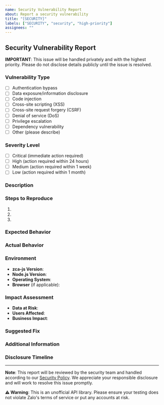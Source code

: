 ```yaml
---
name: Security Vulnerability Report
about: Report a security vulnerability
title: "[SECURITY]"
labels: ["SECURITY", "security", "high-priority"]
assignees: ""
---
```


## Security Vulnerability Report

**IMPORTANT**: This issue will be handled privately and with the highest priority. Please do not disclose details publicly until the issue is resolved.

### Vulnerability Type
<!-- Please select the type of vulnerability -->
- [ ] Authentication bypass
- [ ] Data exposure/information disclosure
- [ ] Code injection
- [ ] Cross-site scripting (XSS)
- [ ] Cross-site request forgery (CSRF)
- [ ] Denial of service (DoS)
- [ ] Privilege escalation
- [ ] Dependency vulnerability
- [ ] Other (please describe)

### Severity Level
<!-- Please assess the severity -->
- [ ] Critical (immediate action required)
- [ ] High (action required within 24 hours)
- [ ] Medium (action required within 1 week)
- [ ] Low (action required within 1 month)

### Description
<!-- Please provide a clear and detailed description of the vulnerability -->

### Steps to Reproduce
<!-- Please provide clear steps to reproduce the vulnerability -->
1. 
2. 
3. 

### Expected Behavior
<!-- What should happen normally? -->

### Actual Behavior
<!-- What actually happens due to the vulnerability? -->

### Environment
<!-- Please provide details about the environment -->
- **zca-js Version**: 
- **Node.js Version**: 
- **Operating System**: 
- **Browser** (if applicable): 

### Impact Assessment
<!-- What is the potential impact of this vulnerability? -->
- **Data at Risk**: 
- **Users Affected**: 
- **Business Impact**: 

### Suggested Fix
<!-- Do you have any suggestions for fixing this vulnerability? (optional) -->

### Additional Information
<!-- Any additional context, logs, or evidence -->
<!-- You can drag and drop files here -->

### Disclosure Timeline
<!-- When do you plan to disclose this publicly? (if applicable) -->

---

**Note**: This report will be reviewed by the security team and handled according to our [Security Policy](https://github.com/RFS-ADRENO/zca-js/blob/main/SECURITY.md). We appreciate your responsible disclosure and will work to resolve this issue promptly.

**⚠️ Warning**: This is an unofficial API library. Please ensure your testing does not violate Zalo's terms of service or put any accounts at risk. 